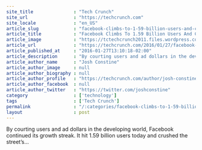 ```yaml
---
site_title               : "Tech Crunch"
site_url                 : "https://techcrunch.com"
site_locale              : "en_US"
article_slug             : "facebook-climbs-to-1-59-billion-users-and-crushes-q4-estimates-with-s5-8b-revenue"
article_title            : "Facebook Climbs To 1.59 Billion Users And Crushes Q4 Estimates With $5.8B Revenue"
article_image            : "https://tctechcrunch2011.files.wordpress.com/2016/01/12473927_10102621100061261_4894012145628812822_o.jpg?w=764&h=400&crop=1"
article_url              : "https://techcrunch.com/2016/01/27/facebook-earnings-q4-2015/"
article_published_at     : "2016-01-27T13:10:18-02:00"
article_description      : "By courting users and ad dollars in the developing world, Facebook continued its growth streak. It hit 1.59 billion users today and crushed the street’s..."
article_author_name      : "Josh Constine"
article_author_image     : null
article_author_biography : null
article_author_profile   : "https://techcrunch.com/author/josh-constine/"
article_author_facebook  : null
article_author_twitter   : "https://twitter.com/joshconstine"
category                 : ['technology']
tags                     : ['Tech Crunch']
permalink                : "/:categories/facebook-climbs-to-1-59-billion-users-and-crushes-q4-estimates-with-s5-8b-revenue/"
layout                   : post
---
```


By courting users and ad dollars in the developing world, Facebook continued its growth streak. It hit 1.59 billion users today and crushed the street’s...
